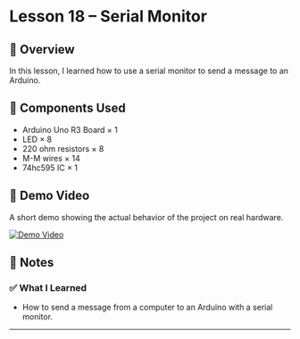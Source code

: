 # Lesson 18 – Serial Monitor

## 📘 Overview
In this lesson, I learned how to use a serial monitor to send a message to an Arduino.

## 🔧 Components Used
- Arduino Uno R3 Board × 1
- LED × 8
- 220 ohm resistors × 8
- M-M wires × 14
- 74hc595 IC × 1

## 🎥 Demo Video
A short demo showing the actual behavior of the project on real hardware.

[![Demo Video](https://img.youtube.com/vi/cnmYkERy0-k/0.jpg)](https://youtube.com/shorts/cnmYkERy0-k)

## 📝 Notes
### ✅ What I Learned
- How to send a message from a computer to an Arduino with a serial monitor.

---
